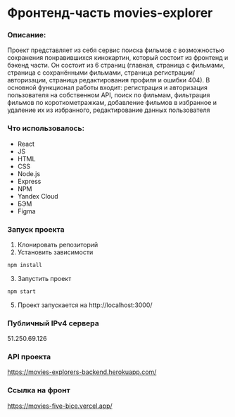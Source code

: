 # Фронтенд-часть movies-explorer

### Описание: 
Проект представляет из себя сервис поиска фильмов с возможностью сохранения понравившихся кинокартин, который состоит из фронтенд и бэкенд части.
Он состоит из 6 страниц (главная, страница с фильмами, страница с сохранёнными фильмами, страница регистрации/авторизации, страница редактирования профиля и ошибки 404).
В основной функционал работы входит: регистрация и авторизация пользователя на собственном API, поиск по фильмам, фильтрация фильмов по короткометражкам, добавление фильмов в избранное и удаление их из избранного, редактирование данных пользователя

### Что использовалось:
* React
* JS
* HTML
* CSS
* Node.js
* Express
* NPM
* Yandex Cloud
* БЭМ
* Figma

### Запуск проекта 
1. Клонировать репозиторий
2. Установить зависимости 
```sh
npm install
```
3. Запустить проект
```sh
npm start
```
5. Проект запускается на http://localhost:3000/

### Публичный IPv4 сервера

51.250.69.126

### API проекта

https://movies-explorers-backend.herokuapp.com/

### Ссылка на фронт

https://movies-five-bice.vercel.app/
